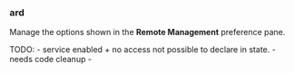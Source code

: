 ### ard ###

Manage the options shown in the **Remote Management** preference pane.

TODO:
    - service enabled + no access not possible to declare in state.
    - needs code cleanup
    - 
    
    
    